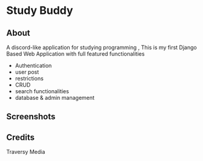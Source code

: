 # Study Buddy

## About

A discord-like application for studying programming , This is my first Django Based Web Application with full featured functionalities

- Authentication
- user post
- restrictions
- CRUD
- search functionalities
- database & admin management

## Screenshots

## Credits

Traversy Media
